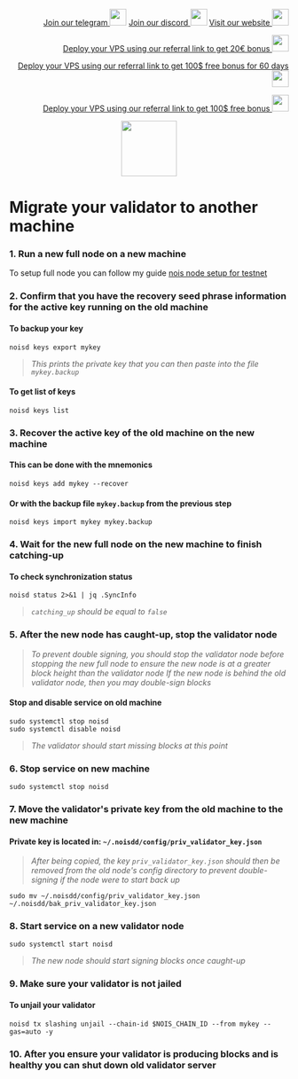 <p style="font-size:14px" align="right">
<a href="https://t.me/kjnotes" target="_blank">Join our telegram <img src="https://user-images.githubusercontent.com/50621007/183283867-56b4d69f-bc6e-4939-b00a-72aa019d1aea.png" width="30"/></a>
<a href="https://discord.gg/JqQNcwff2e" target="_blank">Join our discord <img src="https://user-images.githubusercontent.com/50621007/176236430-53b0f4de-41ff-41f7-92a1-4233890a90c8.png" width="30"/></a>
<a href="https://kjnodes.com/" target="_blank">Visit our website <img src="https://user-images.githubusercontent.com/50621007/168689709-7e537ca6-b6b8-4adc-9bd0-186ea4ea4aed.png" width="30"/></a>
</p>

<p style="font-size:14px" align="right">
<a href="https://hetzner.cloud/?ref=y8pQKS2nNy7i" target="_blank">Deploy your VPS using our referral link to get 20€ bonus <img src="https://user-images.githubusercontent.com/50621007/174612278-11716b2a-d662-487e-8085-3686278dd869.png" width="30"/></a>
</p>
<p style="font-size:14px" align="right">
<a href="https://m.do.co/c/17b61545ca3a" target="_blank">Deploy your VPS using our referral link to get 100$ free bonus for 60 days <img src="https://user-images.githubusercontent.com/50621007/183284313-adf81164-6db4-4284-9ea0-bcb841936350.png" width="30"/></a>
</p>
<p style="font-size:14px" align="right">
<a href="https://www.vultr.com/?ref=7418642" target="_blank">Deploy your VPS using our referral link to get 100$ free bonus <img src="https://user-images.githubusercontent.com/50621007/183284971-86057dc2-2009-4d40-a1d4-f0901637033a.png" width="30"/></a>
</p>

<p align="center">
  <img height="100" height="auto" src="https://user-images.githubusercontent.com/50621007/192454529-b8070948-6592-4022-96d9-b2adf7169243.png">
</p>

# Migrate your validator to another machine

### 1. Run a new full node on a new machine
To setup full node you can follow my guide [nois node setup for testnet](https://github.com/kj89/testnet_manuals/blob/main/nois/README.md)

### 2. Confirm that you have the recovery seed phrase information for the active key running on the old machine

#### To backup your key
```
noisd keys export mykey
```
> _This prints the private key that you can then paste into the file `mykey.backup`_

#### To get list of keys
```
noisd keys list
```

### 3. Recover the active key of the old machine on the new machine

#### This can be done with the mnemonics
```
noisd keys add mykey --recover
```

#### Or with the backup file `mykey.backup` from the previous step
```
noisd keys import mykey mykey.backup
```

### 4. Wait for the new full node on the new machine to finish catching-up

#### To check synchronization status
```
noisd status 2>&1 | jq .SyncInfo
```
> _`catching_up` should be equal to `false`_

### 5. After the new node has caught-up, stop the validator node

> _To prevent double signing, you should stop the validator node before stopping the new full node to ensure the new node is at a greater block height than the validator node_
> _If the new node is behind the old validator node, then you may double-sign blocks_

#### Stop and disable service on old machine
```
sudo systemctl stop noisd
sudo systemctl disable noisd
```
> _The validator should start missing blocks at this point_

### 6. Stop service on new machine
```
sudo systemctl stop noisd
```

### 7. Move the validator's private key from the old machine to the new machine
#### Private key is located in: `~/.noisdd/config/priv_validator_key.json`

> _After being copied, the key `priv_validator_key.json` should then be removed from the old node's config directory to prevent double-signing if the node were to start back up_
```
sudo mv ~/.noisdd/config/priv_validator_key.json ~/.noisdd/bak_priv_validator_key.json
```

### 8. Start service on a new validator node
```
sudo systemctl start noisd
```
> _The new node should start signing blocks once caught-up_

### 9. Make sure your validator is not jailed
#### To unjail your validator
```
noisd tx slashing unjail --chain-id $NOIS_CHAIN_ID --from mykey --gas=auto -y
```

### 10. After you ensure your validator is producing blocks and is healthy you can shut down old validator server
